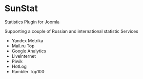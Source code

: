 SunStat
=======

Statistics Plugin for Joomla

Supporting a couple of Russian and international statistic Services

- Yandex Metrika
- Mail.ru Top
- Google Analytics
- LiveInternet
- Piwik
- HotLog
- Rambler Top100
 